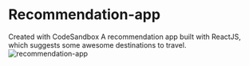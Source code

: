 # Recommendation-app
Created with CodeSandbox
A recommendation app built with ReactJS, which suggests some awesome destinations to travel.
![recommendation-app](https://user-images.githubusercontent.com/89584374/190679525-779a545b-2381-4cd8-8db9-95b9411cd4a2.png)
